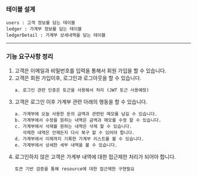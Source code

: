 ### 테이블 설계 
````
users : 고객 정보를 담는 테이블 
ledger : 가계부 정보를 담는 테이블
ledgerDetail : 가계부 상세내역을 담는 테이블
````

----

### 기능 요구사항 정리
1. 고객은 이메일과 비밀번호를 입력을 통해서 회원 가입을 할 수 있습니다.
2. 고객은 회원 가입이후, 로그인과 로그아웃을 할 수 있습니다.
    ````
    a. 로그인 관련 인증은 토근을 사용해서 처리 (JWT 토근 사용예정)
    ````
3. 고객은 로그인 이후 가계부 관련 아래의 행동을 할 수 있습니다.
    ````
    a. 가계부에 오늘 사용한 돈의 금액과 관련된 메모를 남길 수 있습니다.
    b. 가계부에서 수정을 원하는 내역은 금액과 메모를 수정 할 수 있습니다.
    c. 가계부에서 삭제를 원하는 내역은 삭제 할 수 있습니다.
       삭제한 내역은 언제든지 다시 복구 할 수 있어야 합니다.
    d. 가계부에서 이제까지 기록한 가계부 리스트를 볼 수 있습니다.
    e. 가계부에서 상세한 세부 내역을 볼 수 있습니다.
    ````
4. 로그인하지 않은 고객은 가계부 내역에 대한 접근제한 처리가 되어야 합니다.
    ````
    토큰 기반 검증을 통해 resource에 대한 접근제한 구현필요
    ````

